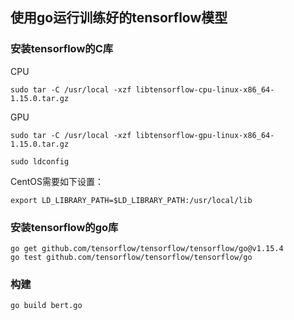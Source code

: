 ## 使用go运行训练好的tensorflow模型

### 安装tensorflow的C库
CPU
```
sudo tar -C /usr/local -xzf libtensorflow-cpu-linux-x86_64-1.15.0.tar.gz
```
GPU
```
sudo tar -C /usr/local -xzf libtensorflow-gpu-linux-x86_64-1.15.0.tar.gz
```

```
sudo ldconfig
```

CentOS需要如下设置：
```
export LD_LIBRARY_PATH=$LD_LIBRARY_PATH:/usr/local/lib
```

### 安装tensorflow的go库
```
go get github.com/tensorflow/tensorflow/tensorflow/go@v1.15.4
go test github.com/tensorflow/tensorflow/tensorflow/go
```

### 构建
```
go build bert.go
```
